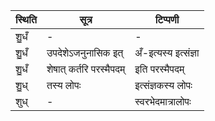 | स्थिति | सूत्र | टिप्पणी |
| ----- | ------- | ------ |
| शु॒धँ | - | - |
| शु॒धँ | उपदेशेऽजनुनासिक इत् | अँ-इत्यस्य इत्संज्ञा |
| शु॒धँ | शेषात् कर्तरि परस्मैपदम् | इति परस्मैपदम् |
| शु॒ध् | तस्य लोपः | इत्संज्ञकस्य लोपः |
| शुध् | - | स्वरभेदमात्रालोपः |
